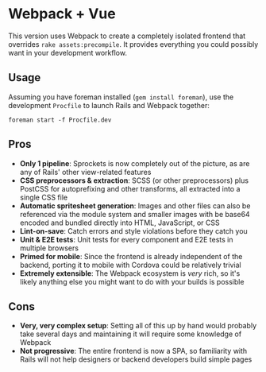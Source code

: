 # Webpack + Vue

This version uses Webpack to create a completely isolated frontend that overrides `rake assets:precompile`. It provides everything you could possibly want in your development workflow.

## Usage

Assuming you have foreman installed (`gem install foreman`), use the development `Procfile` to launch Rails and Webpack together:

```
foreman start -f Procfile.dev
```

## Pros

- __Only 1 pipeline__: Sprockets is now completely out of the picture, as are any of Rails' other view-related features
- __CSS preprocessors & extraction__: SCSS (or other preprocessors) plus PostCSS for autoprefixing and other transforms, all extracted into a single CSS file
- __Automatic spritesheet generation__: Images and other files can also be referenced via the module system and smaller images with be base64 encoded and bundled directly into HTML, JavaScript, or CSS
- __Lint-on-save__: Catch errors and style violations before they catch you
- __Unit & E2E tests__: Unit tests for every component and E2E tests in multiple browsers
- __Primed for mobile__: Since the frontend is already independent of the backend, porting it to mobile with Cordova could be relatively trivial
- __Extremely extensible__: The Webpack ecosystem is _very_ rich, so it's likely anything else you might want to do with your builds is possible

## Cons

- __Very, very complex setup__: Setting all of this up by hand would probably take several days and maintaining it will require some knowledge of Webpack
- __Not progressive__: The entire frontend is now a SPA, so familiarity with Rails will not help designers or backend developers build simple pages
